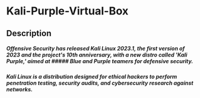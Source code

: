 # Kali-Purple-Virtual-Box

## Description
##### Offensive Security has released ​Kali Linux 2023.1, the first version of 2023 and the project's 10th anniversary, with a new distro called 'Kali Purple,' aimed at ##### Blue and Purple teamers for defensive security.
##### Kali Linux is a distribution designed for ethical hackers to perform penetration testing, security audits, and cybersecurity research against networks.
